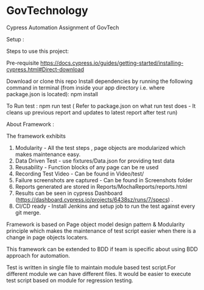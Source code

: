 # GovTechnology
Cypress Automation Assignment of GovTech

Setup :

Steps to use this project:

Pre-requisite 
https://docs.cypress.io/guides/getting-started/installing-cypress.html#Direct-download

Download or clone this repo
Install dependencies by running the following command in terminal (from inside your app directory i.e. where package.json is located): 
npm install

To Run test :
npm run test ( Refer to package.json on what run test does - It cleans up previous report and updates to latest report after test run)

About Framework :

The framework exhibits 
1. Modularity  - All the test steps , page objects are modularized which makes maintenance easy. 
2. Data Driven Test - use fixtures/Data.json for providing test data
3. Reusability - Function blocks of any page can be re used
4. Recording Test Video - Can be found in Video/test/
5. Failure screenshots are captured - Can be found in Screenshots folder
6. Reports generated are stored in Reports/MochaReports/reports.html 
7. Results can be seen in cypress Dashboard (https://dashboard.cypress.io/projects/6438sz/runs/7/specs) . 
8. CI/CD ready - Install Jenkins and setup job to run the test against every git merge.


Framework is based on Page object model design pattern & Modularity principle which makes the maintenance of test script easier when there is a change in page objects locaters.

This framework can be extended to BDD if team is specific about using BDD approach for automation. 

Test is written in single file to maintain module based test script.For different module we can have different files. It would be easier to execute test script based on module for regression testing.




